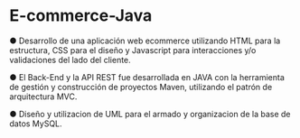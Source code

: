 # E-commerce-Java
● Desarrollo de una aplicación web ecommerce utilizando HTML para la estructura, CSS para el
diseño y Javascript para interacciones y/o validaciones del lado del cliente.

● El Back-End y la API REST fue desarrollada en JAVA con la herramienta de gestión y construcción de
proyectos Maven, utilizando el patrón de arquitectura MVC.

● Diseño y utilizacion de UML para el armado y organizacion de la base de datos MySQL.

